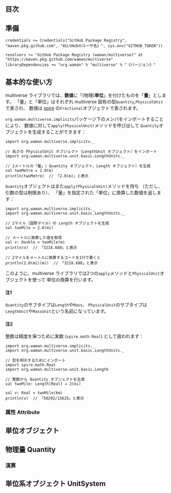 ## 目次


## 準備

```
credentials += Credentials("GitHub Package Registry", "maven.pkg.github.com", "《GitHubのユーザ名》", sys.env("GITHUB_TOKEN"))

resolvers += "GitHub Package Registry (waman/multiverse)" at "https://maven.pkg.github.com/waman/multiverse"
libraryDependencies += "org.waman" % "multiverse" % "《バージョン》"
```

## 基本的な使い方
multiverse ライブラリでは、**数値**に「(物理)**単位**」を付けたものを「**量**」とします。
「量」と「単位」はそれぞれ multiverse 固有の型`Quantity`,`PhysicalUnit`で表され、
数値は [spire](https://github.com/typelevel/spire) の`Fractional`オブジェクトで表されます。

`org.waman.multiverse.implicits`パッケージ下のメンバをインポートすることにより、
数値に対して`apply(PhysicalUnit)`メソッドを呼び出して
`Quantity`オブジェクトを生成することができます：
```
import org.waman.multiverse.implicits._

// 長さの PhysicalUnit オブジェクト（LengthUnit オブジェクト）をインポート
import org.waman.multiverse.unit.basic.LengthUnits._

// 2メートルの「量」（ Quantity オブジェクト、Length オブジェクト）を生成
val twoMetre = 2.0(m)
println(twoMetre)  // 「2.0(m)」と表示
```
`Quantity`オブジェクトはまた`apply(PhysicalUnit)`メソッドを持ち （ただし、引数の型は制限あり）、
「量」を指定された「単位」に換算した数値を返します：
```
import org.waman.multiverse.implicits._
import org.waman.multiverse.unit.basic.LengthUnits._

// 2マイル（国際マイル）の Length オブジェクトを生成
val twoMile = 2.0(mi)

// メートルに換算した値を取得
val v: Double = twoMile(m)
println(v)  // 「3218.688」と表示

// 2マイルをメートルに換算するコードを1行で書くと
println(2.0(mi)(m))  // 「3218.688」と表示
```
このように、multiverse ライブラリでは2つの`apply`メソッドと`PhysicalUnit`オブジェクトを使って
単位の換算を行います。

#### 注1
`Quantity`のサブタイプは`Length`や`Mass`、
`PhysicalUnit`のサブタイプは`LengthUnit`や`MassUnit`という名前になっています。

#### 注2
整数は精度を保つために実数 (`spire.math.Real`) として扱われます：
```
import org.waman.multiverse.implicits._
import org.waman.multiverse.unit.basic.LengthUnits._

// 型を明示するためにインポート
import spire.math.Real
import org.waman.multiverse.unit.basic.Length

// 整数から Quantity オブジェクトを生成
val twoMile: Length[Real] = 2(mi)

val v: Real = twoMile(km)
println(v)  // 「50292/15625」と表示
```

### 属性 Attribute

## 単位オブジェクト

## 物理量 Quantity
### 演算

## 単位系オブジェクト UnitSystem


